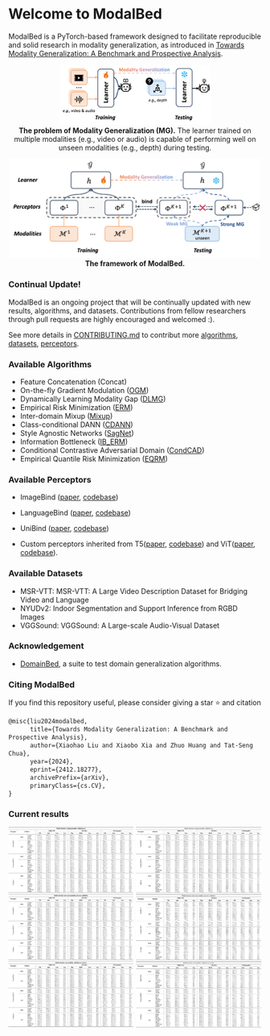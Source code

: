 # Welcome to ModalBed

ModalBed is a PyTorch-based framework designed to facilitate reproducible and solid research in modality generalization, as introduced in [Towards Modality Generalization: A Benchmark and Prospective Analysis](https://arxiv.org/pdf/2412.18277).


<p align="center">
<img style="max-width:300px" src="img/MG_1.png" />
<br/>
<strong>The problem of Modality Generalization (MG).</strong> The learner trained on multiple modalities (e.g., video or audio) is capable of performing well on unseen modalities (e.g., depth) during testing. 
</p>

<p align="center">
<img style="max-width:500px" src="img/MG_2.png" />
<br/>
<strong>The framework of ModalBed.</strong>
</p>


### Continual Update!
ModalBed is an ongoing project that will be continually updated with new results, algorithms, and datasets. Contributions from fellow researchers through pull requests are highly encouraged and welcomed :).

See more details in [CONTRIBUTING.md](CONTRIBUTING.md) to contribut more [algorithms](modalbed/algorithms/README.md), [datasets](dataset/README.md), [perceptors](modal_encoder/README.md).


### Available Algorithms

- Feature Concatenation (Concat)
- On-the-fly Gradient Modulation ([OGM](https://openaccess.thecvf.com/content/CVPR2022/papers/Peng_Balanced_Multimodal_Learning_via_On-the-Fly_Gradient_Modulation_CVPR_2022_paper.pdf))
- Dynamically Learning Modality Gap ([DLMG](https://openreview.net/pdf?id=QbsPz0SnyV))
- Empirical Risk Minimization ([ERM](https://www.wiley.com/en-fr/Statistical+Learning+Theory-p-9780471030034))
- Inter-domain Mixup ([Mixup](https://arxiv.org/abs/2001.00677))
- Class-conditional DANN ([CDANN](https://openaccess.thecvf.com/content_ECCV_2018/papers/Ya_Li_Deep_Domain_Generalization_ECCV_2018_paper.pdf))
- Style Agnostic Networks ([SagNet](https://arxiv.org/abs/1910.11645))
- Information Bottleneck ([IB_ERM](https://arxiv.org/abs/2106.06607))
- Conditional Contrastive Adversarial Domain ([CondCAD](https://arxiv.org/abs/2201.00057))
- Empirical Quantile Risk Minimization ([EQRM](https://arxiv.org/abs/2207.09944))

### Available Perceptors

- ImageBind ([paper](https://facebookresearch.github.io/ImageBind/paper), [codebase](https://github.com/facebookresearch/ImageBind))
- LanguageBind ([paper](https://arxiv.org/abs/2310.01852), [codebase](https://github.com/PKU-YuanGroup/LanguageBind?tab=readme-ov-file))
- UniBind ([paper](https://openaccess.thecvf.com/content/CVPR2024/papers/Lyu_UniBind_LLM-Augmented_Unified_and_Balanced_Representation_Space_to_Bind_Them_CVPR_2024_paper.pdf), [codebase](https://github.com/QC-LY/UniBind))

- Custom perceptors inherited from T5([paper](https://arxiv.org/abs/1910.10683), [codebase](https://huggingface.co/google-t5/t5-small)) and ViT([paper](https://arxiv.org/abs/2010.11929), [codebase](https://huggingface.co/google/vit-base-patch16-224)).

### Available Datasets
- MSR-VTT: MSR-VTT: A Large Video Description Dataset for Bridging Video and Language
- NYUDv2: Indoor Segmentation and Support Inference from RGBD Images
- VGGSound: VGGSound: A Large-scale Audio-Visual Dataset

### Acknowledgement
- [DomainBed](https://github.com/facebookresearch/DomainBed), a suite to test domain generalization algorithms.

### Citing ModalBed
If you find this repository useful, please consider giving a star ⭐ and citation
```
@misc{liu2024modalbed,
      title={Towards Modality Generalization: A Benchmark and Prospective Analysis}, 
      author={Xiaohao Liu and Xiaobo Xia and Zhuo Huang and Tat-Seng Chua},
      year={2024},
      eprint={2412.18277},
      archivePrefix={arXiv},
      primaryClass={cs.CV},
}
```


### Current results

<p align="center"> 
<img width=250 height=400 src="img/weak.png" />
<img width=250 height=400 src="img/strong.png" />
</p>


